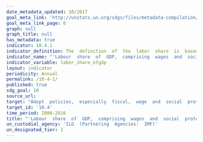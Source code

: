 ```yaml
---
date_metadata_updated: 10/2017
goal_meta_link: 'http://unstats.un.org/sdgs/files/metadata-compilation/Metadata-Goal-10.pdf'
goal_meta_link_page: 6
graph: null
graph_title: null
has_metadata: true
indicator: 10.4.1
indicator_definition: The  definition  of  the  labor  share  is  based  on  ILO  (2014a)  and  augmented  with  social  protection  transfers  including  (but  not  only)  employers  social  security  contributions.
indicator_name: "'Labour  share  of  GDP,  comprising  wages  and  social  protection  transfers'"
indicator_variable: labor_share_ofgdp
layout: indicator
periodicity: Annual
permalink: /10-4-1/
published: true
sdg_goal: 10
source_url: 
target: "Adopt  policies,  especially  fiscal,  wage  and  social  protection  policies,  and  progressively  achieve  greater  equality."
target_id: '10.4'
time_period: 2000-2016
title: "'Labour  share  of  GDP,  comprising  wages  and  social  protection  transfers'"
un_custodial_agency: 'ILO  (Partnering  Agencies:  IMF)'
un_designated_tier: 1
---
```

